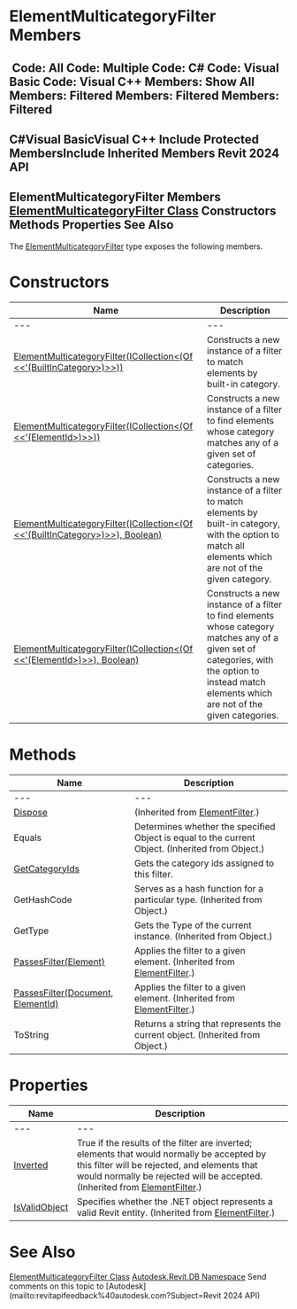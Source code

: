 # ElementMulticategoryFilter Members

﻿
 Code: All Code: Multiple Code: C# Code: Visual Basic Code: Visual C++  Members: Show All Members: Filtered Members: Filtered Members: Filtered   
---  
C#Visual BasicVisual C++
Include Protected MembersInclude Inherited Members
Revit 2024 API  
---  
ElementMulticategoryFilter Members  
[ElementMulticategoryFilter Class](8d2774eb-3c47-5c3d-2866-8d4ab7408d2d.md "ElementMulticategoryFilter Class") Constructors Methods Properties See Also  
---  
The [ElementMulticategoryFilter](8d2774eb-3c47-5c3d-2866-8d4ab7408d2d.md "ElementMulticategoryFilter Class") type exposes the following members.
# Constructors
| Name | Description |
| --- | --- |
| --- | --- | --- |
| [ElementMulticategoryFilter(ICollection<(Of <<'(BuiltInCategory>)>>))](e43a304a-6931-7492-441c-3cac428f2431.md "ElementMulticategoryFilter Constructor \(ICollection\(BuiltInCategory\)\)") | Constructs a new instance of a filter to match elements by built-in category. |
| [ElementMulticategoryFilter(ICollection<(Of <<'(ElementId>)>>))](fb021210-3324-def7-23bd-cb437d2c29f8.md "ElementMulticategoryFilter Constructor \(ICollection\(ElementId\)\)") | Constructs a new instance of a filter to find elements whose category matches any of a given set of categories. |
| [ElementMulticategoryFilter(ICollection<(Of <<'(BuiltInCategory>)>>), Boolean)](775f6e25-3c2c-5d07-1cf6-94980f020792.md "ElementMulticategoryFilter Constructor \(ICollection\(BuiltInCategory\), Boolean\)") | Constructs a new instance of a filter to match elements by built-in category, with the option to match all elements which are not of the given category. |
| [ElementMulticategoryFilter(ICollection<(Of <<'(ElementId>)>>), Boolean)](8db0f1e1-f7f2-7b73-ed52-4eeaba0201d5.md "ElementMulticategoryFilter Constructor \(ICollection\(ElementId\), Boolean\)") | Constructs a new instance of a filter to find elements whose category matches any of a given set of categories, with the option to instead match elements which are not of the given categories. |

# Methods
| Name | Description |
| --- | --- |
| --- | --- | --- |
| [Dispose](5d3ffdf8-dce9-0724-d101-44693775671c.md "Dispose Method") | (Inherited from [ElementFilter](b8b46cbf-9ecc-0745-ec53-c3c3b6510113.md "ElementFilter Class").) |
| Equals | Determines whether the specified Object is equal to the current Object. (Inherited from Object.) |
| [GetCategoryIds](9cac5860-9125-cad2-4390-7599dfd4581a.md "GetCategoryIds Method") | Gets the category ids assigned to this filter. |
| GetHashCode | Serves as a hash function for a particular type.  (Inherited from Object.) |
| GetType | Gets the Type of the current instance. (Inherited from Object.) |
| [PassesFilter(Element)](1402f6e0-995c-2644-c7a9-7016a81a4ef4.md "PassesFilter Method \(Element\)") | Applies the filter to a given element.  (Inherited from [ElementFilter](b8b46cbf-9ecc-0745-ec53-c3c3b6510113.md "ElementFilter Class").) |
| [PassesFilter(Document, ElementId)](a8e86084-b91f-c3cf-c334-e163168328d6.md "PassesFilter Method \(Document, ElementId\)") | Applies the filter to a given element.  (Inherited from [ElementFilter](b8b46cbf-9ecc-0745-ec53-c3c3b6510113.md "ElementFilter Class").) |
| ToString | Returns a string that represents the current object. (Inherited from Object.) |

# Properties
| Name | Description |
| --- | --- |
| --- | --- | --- |
| [Inverted](ceab2eea-cc4c-d7dc-b34c-b3c1f012eda1.md "Inverted Property") | True if the results of the filter are inverted; elements that would normally be accepted by this filter will be rejected, and elements that would normally be rejected will be accepted.  (Inherited from [ElementFilter](b8b46cbf-9ecc-0745-ec53-c3c3b6510113.md "ElementFilter Class").) |
| [IsValidObject](027ccc75-b7f6-4ee2-cf98-563df96b0dbb.md "IsValidObject Property") | Specifies whether the .NET object represents a valid Revit entity.  (Inherited from [ElementFilter](b8b46cbf-9ecc-0745-ec53-c3c3b6510113.md "ElementFilter Class").) |

# See Also
[ElementMulticategoryFilter Class](8d2774eb-3c47-5c3d-2866-8d4ab7408d2d.md "ElementMulticategoryFilter Class")
[Autodesk.Revit.DB Namespace](87546ba7-461b-c646-cbb1-2cb8f5bff8b2.md "Autodesk.Revit.DB Namespace")
Send comments on this topic to [Autodesk](mailto:revitapifeedback%40autodesk.com?Subject=Revit 2024 API)